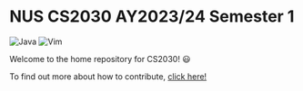 # NUS CS2030 AY2023/24 Semester 1
![Java](https://img.shields.io/badge/java-%23ED8B00.svg?&style=for-the-badge&logo=java&logoColor=white)
![Vim](https://img.shields.io/badge/VIM-%2311AB00.svg?style=for-the-badge&logo=vim&logoColor=white)

Welcome to the home repository for CS2030! 😃

To find out more about how to contribute, [click here!](https://github.com/nus-cs2030/2223-s1/wiki)
